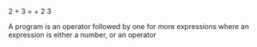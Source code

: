2 + 3 = + 2 3

A program is an operator followed by one for more expressions where an expression is either a number, or an operator
